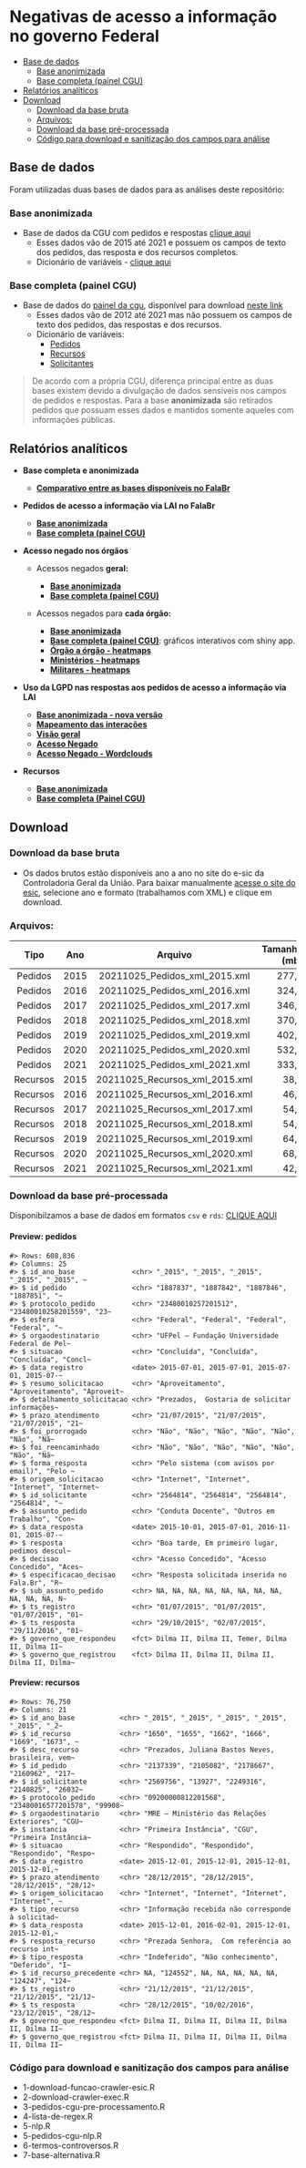 Negativas de acesso a informação no governo Federal
================

-   [Base de dados](#base-de-dados)
    -   [Base anonimizada](#base-anonimizada)
    -   [Base completa (painel CGU)](#base-completa-painel-cgu)
-   [Relatórios analíticos](#relatórios-analíticos)
-   [Download](#download)
    -   [Download da base bruta](#download-da-base-bruta)
    -   [Arquivos:](#arquivos)
    -   [Download da base
        pré-processada](#download-da-base-pré-processada)
    -   [Código para download e sanitização dos campos para
        análise](#código-para-download-e-sanitização-dos-campos-para-análise)

## Base de dados

Foram utilizadas duas bases de dados para as análises deste repositório:

### Base anonimizada

-   Base de dados da CGU com pedidos e respostas [clique
    aqui](http://www.consultaesic.cgu.gov.br/busca/_layouts/15/DownloadPedidos/DownloadDados.aspx)
    -   Esses dados vão de 2015 até 2021 e possuem os campos de texto
        dos pedidos, das resposta e dos recursos completos.
    -   Dicionário de variáveis - [clique
        aqui](http://www.consultaesic.cgu.gov.br/arquivosRelatorios/PedidosRespostas/Dicionario-Dados-Exportacao.txt)

### Base completa (painel CGU)

-   Base de dados do [painel da
    cgu](http://paineis.cgu.gov.br/lai/index.htm), disponível para
    download [neste
    link](https://falabr.cgu.gov.br/publico/DownloadDados/DownloadDadosLai.aspx)
    -   Esses dados vão de 2012 até 2021 mas não possuem os campos de
        texto dos pedidos, das respostas e dos recursos.
    -   Dicionário de variáveis:
        -   [Pedidos](https://falabr.cgu.gov.br/publico/DownloadDados/Pedidos-Formato.txt)
        -   [Recursos](https://falabr.cgu.gov.br/publico/DownloadDados/Recursos-Formato.txt)
        -   [Solicitantes](https://falabr.cgu.gov.br/publico/DownloadDados/Solicitantes-Formato.txt)

> De acordo com a própria CGU, diferença principal entre as duas bases
> existem devido a divulgação de dados sensíveis nos campos de pedidos e
> respostas. Para a base **anonimizada** são retirados pedidos que
> possuam esses dados e mantidos somente aqueles com informações
> públicas.

## Relatórios analíticos

-   **Base completa e anonimizada**

    -   [**Comparativo entre as bases disponíveis no
        FalaBr**](https://transparencia-brasil.github.io/negativas-acesso-informacao-Executivo-federal-2021-1/6-comparativo-entre-bases-do-falabr.html)

-   **Pedidos de acesso a informação via LAI no FalaBr**

    -   [**Base
        anonimizada**](https://transparencia-brasil.github.io/negativas-acesso-informacao-Executivo-federal-2021-1/1-pedidos-decisoes.html)
    -   [**Base completa (painel
        CGU)**](https://transparencia-brasil.github.io/negativas-acesso-informacao-Executivo-federal-2021-1/1-b-pedidos-decisoes-painel.html)

-   **Acesso negado nos órgãos**

    -   Acessos negados **geral:**

        -   [**Base
            anonimizada**](https://transparencia-brasil.github.io/negativas-acesso-informacao-Executivo-federal-2021-1/2-pedidos-orgaos-acesso-negado.html)
        -   [**Base completa (painel
            CGU)**](https://transparencia-brasil.github.io/negativas-acesso-informacao-Executivo-federal-2021-1/2-b-pedidos-orgaos-acesso-negado.html)

    -   Acessos negados para **cada órgão:**

        -   [**Base
            anonimizada**](https://transparencia-brasil.github.io/negativas-acesso-informacao-Executivo-federal-2021-1/3-acesso-negado-para-cada-orgao.html)
        -   [**Base completa (painel
            CGU)**](https://rdurl0.shinyapps.io/cgu-interact/): gráficos
            interativos com shiny app.
        -   [**Órgão a órgão -
            heatmaps**](https://transparencia-brasil.github.io/negativas-acesso-informacao-Executivo-federal-2021-1/3-acesso-negado-heatmaps.html)
        -   [**Ministérios -
            heatmaps**](https://transparencia-brasil.github.io/negativas-acesso-informacao-Executivo-federal-2021-1/3-acesso-negado-heatmaps-ministerios.html)
        -   [**Militares -
            heatmaps**](https://transparencia-brasil.github.io/negativas-acesso-informacao-Executivo-federal-2021-1/3-acesso-negado-heatmaps-militares.html)

-   **Uso da LGPD nas respostas aos pedidos de acesso a informação via
    LAI**

    -   [**Base anonimizada - nova
        versão**](https://transparencia-brasil.github.io/negativas-acesso-informacao-Executivo-federal-2021-1/4-b-controversos-lgpd.html)
    -   [**Mapeamento das
        interações**](https://transparencia-brasil.github.io/negativas-acesso-informacao-Executivo-federal-2021-1/4-b-controversos-lgpd-mapeamento-pedidos.html)
    -   [**Visão
        geral**](https://transparencia-brasil.github.io/negativas-acesso-informacao-Executivo-federal-2021-1/4-b-controversos-lgpd-aspectos-gerais.html)
    -   [**Acesso
        Negado**](https://transparencia-brasil.github.io/negativas-acesso-informacao-Executivo-federal-2021-1/4-b-controversos-lgpd-acesso-negado.html)
    -   [**Acesso Negado -
        Wordclouds**](https://transparencia-brasil.github.io/negativas-acesso-informacao-Executivo-federal-2021-1/4-b-controversos-lgpd-acesso-negado-wordclouds.html)

-   **Recursos**

    -   [**Base
        anonimizada**](https://transparencia-brasil.github.io/negativas-acesso-informacao-Executivo-federal-2021-1/5-recursos.html)
    -   [**Base completa (Painel
        CGU)**](https://transparencia-brasil.github.io/negativas-acesso-informacao-Executivo-federal-2021-1/5-b-recursos.html)

## Download

### Download da base bruta

-   Os dados brutos estão disponíveis ano a ano no site do e-sic da
    Controladoria Geral da União. Para baixar manualmente [acesse o site
    do
    esic](http://www.consultaesic.cgu.gov.br/busca/_layouts/15/DownloadPedidos/DownloadDados.aspx),
    selecione ano e formato (trabalhamos com XML) e clique em download.

### Arquivos:

|   Tipo   | Ano  |              Arquivo              | Tamanho (mb) |
|:--------:|:----:|:---------------------------------:|-------------:|
| Pedidos  | 2015 | 20211025\_Pedidos\_xml\_2015.xml  |        277,0 |
| Pedidos  | 2016 | 20211025\_Pedidos\_xml\_2016.xml  |        324,2 |
| Pedidos  | 2017 | 20211025\_Pedidos\_xml\_2017.xml  |        346,3 |
| Pedidos  | 2018 | 20211025\_Pedidos\_xml\_2018.xml  |        370,9 |
| Pedidos  | 2019 | 20211025\_Pedidos\_xml\_2019.xml  |        402,7 |
| Pedidos  | 2020 | 20211025\_Pedidos\_xml\_2020.xml  |        532,2 |
| Pedidos  | 2021 | 20211025\_Pedidos\_xml\_2021.xml  |        333,7 |
| Recursos | 2015 | 20211025\_Recursos\_xml\_2015.xml |         38,8 |
| Recursos | 2016 | 20211025\_Recursos\_xml\_2016.xml |         46,5 |
| Recursos | 2017 | 20211025\_Recursos\_xml\_2017.xml |         54,8 |
| Recursos | 2018 | 20211025\_Recursos\_xml\_2018.xml |         54,1 |
| Recursos | 2019 | 20211025\_Recursos\_xml\_2019.xml |         64,6 |
| Recursos | 2020 | 20211025\_Recursos\_xml\_2020.xml |         68,9 |
| Recursos | 2021 | 20211025\_Recursos\_xml\_2021.xml |         42,8 |

### Download da base pré-processada

Disponibilzamos a base de dados em formatos `csv` e `rds`: [CLIQUE
AQUI](https://drive.google.com/drive/folders/12a0qO8Spxc8IE_Wdlb0fjm88kD6JjVgk)

#### Preview: pedidos

    #> Rows: 608,836
    #> Columns: 25
    #> $ id_ano_base              <chr> "_2015", "_2015", "_2015", "_2015", "_2015", ~
    #> $ id_pedido                <chr> "1887837", "1887842", "1887846", "1887851", "~
    #> $ protocolo_pedido         <chr> "23480010257201512", "23480010258201559", "23~
    #> $ esfera                   <chr> "Federal", "Federal", "Federal", "Federal", "~
    #> $ orgaodestinatario        <chr> "UFPel – Fundação Universidade Federal de Pel~
    #> $ situacao                 <chr> "Concluída", "Concluída", "Concluída", "Concl~
    #> $ data_registro            <date> 2015-07-01, 2015-07-01, 2015-07-01, 2015-07-~
    #> $ resumo_solicitacao       <chr> "Aproveitamento", "Aproveitamento", "Aproveit~
    #> $ detalhamento_solicitacao <chr> "Prezados,  Gostaria de solicitar informações~
    #> $ prazo_atendimento        <chr> "21/07/2015", "21/07/2015", "21/07/2015", "21~
    #> $ foi_prorrogado           <chr> "Não", "Não", "Não", "Não", "Não", "Não", "Nã~
    #> $ foi_reencaminhado        <chr> "Não", "Não", "Não", "Não", "Não", "Não", "Nã~
    #> $ forma_resposta           <chr> "Pelo sistema (com avisos por email)", "Pelo ~
    #> $ origem_solicitacao       <chr> "Internet", "Internet", "Internet", "Internet~
    #> $ id_solicitante           <chr> "2564814", "2564814", "2564814", "2564814", "~
    #> $ assunto_pedido           <chr> "Conduta Docente", "Outros em Trabalho", "Con~
    #> $ data_resposta            <date> 2015-10-01, 2015-07-01, 2016-11-01, 2015-07-~
    #> $ resposta                 <chr> "Boa tarde, Em primeiro lugar, pedimos descul~
    #> $ decisao                  <chr> "Acesso Concedido", "Acesso Concedido", "Aces~
    #> $ especificacao_decisao    <chr> "Resposta solicitada inserida no Fala.Br", "R~
    #> $ sub_assunto_pedido       <chr> NA, NA, NA, NA, NA, NA, NA, NA, NA, NA, NA, N~
    #> $ ts_registro              <chr> "01/07/2015", "01/07/2015", "01/07/2015", "01~
    #> $ ts_resposta              <chr> "29/10/2015", "02/07/2015", "29/11/2016", "01~
    #> $ governo_que_respondeu    <fct> Dilma II, Dilma II, Temer, Dilma II, Dilma II~
    #> $ governo_que_registrou    <fct> Dilma II, Dilma II, Dilma II, Dilma II, Dilma~

#### Preview: recursos

    #> Rows: 76,750
    #> Columns: 21
    #> $ id_ano_base           <chr> "_2015", "_2015", "_2015", "_2015", "_2015", "_2~
    #> $ id_recurso            <chr> "1650", "1655", "1662", "1666", "1669", "1673", ~
    #> $ desc_recurso          <chr> "Prezados, Juliana Bastos Neves, brasileira, vem~
    #> $ id_pedido             <chr> "2137339", "2105082", "2178667", "2160962", "217~
    #> $ id_solicitante        <chr> "2569756", "13927", "2249316", "2140825", "26032~
    #> $ protocolo_pedido      <chr> "09200000812201568", "23480016577201578", "99908~
    #> $ orgaodestinatario     <chr> "MRE – Ministério das Relações Exteriores", "CGU~
    #> $ instancia             <chr> "Primeira Instância", "CGU", "Primeira Instância~
    #> $ situacao              <chr> "Respondido", "Respondido", "Respondido", "Respo~
    #> $ data_registro         <date> 2015-12-01, 2015-12-01, 2015-12-01, 2015-12-01,~
    #> $ prazo_atendimento     <chr> "28/12/2015", "28/12/2015", "28/12/2015", "28/12~
    #> $ origem_solicitacao    <chr> "Internet", "Internet", "Internet", "Internet", ~
    #> $ tipo_recurso          <chr> "Informação recebida não corresponde à solicitad~
    #> $ data_resposta         <date> 2015-12-01, 2016-02-01, 2015-12-01, 2015-12-01,~
    #> $ resposta_recurso      <chr> "Prezada Senhora,  Com referência ao recurso int~
    #> $ tipo_resposta         <chr> "Indeferido", "Não conhecimento", "Deferido", "I~
    #> $ id_recurso_precedente <chr> NA, "124552", NA, NA, NA, NA, NA, "124247", "124~
    #> $ ts_registro           <chr> "21/12/2015", "21/12/2015", "21/12/2015", "21/12~
    #> $ ts_resposta           <chr> "28/12/2015", "10/02/2016", "23/12/2015", "28/12~
    #> $ governo_que_respondeu <fct> Dilma II, Dilma II, Dilma II, Dilma II, Dilma II~
    #> $ governo_que_registrou <fct> Dilma II, Dilma II, Dilma II, Dilma II, Dilma II~

### Código para download e sanitização dos campos para análise

-   1-download-funcao-crawler-esic.R
-   2-download-crawler-exec.R
-   3-pedidos-cgu-pre-processamento.R
-   4-lista-de-regex.R
-   5-nlp.R
-   5-pedidos-cgu-nlp.R
-   6-termos-controversos.R
-   7-base-alternativa.R
